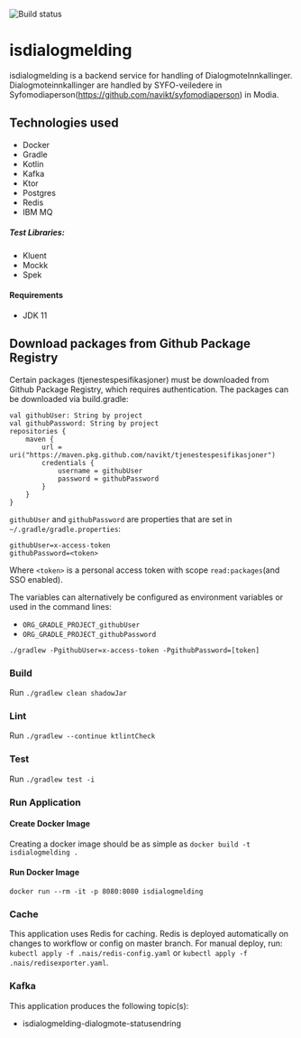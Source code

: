 ![Build status](https://github.com/navikt/isdialogmelding/workflows/main/badge.svg?branch=master)

# isdialogmelding
isdialogmelding is a backend service for handling of DialogmoteInnkallinger. Dialogmoteinnkallinger are handled by SYFO-veiledere in Syfomodiaperson(https://github.com/navikt/syfomodiaperson) in Modia.

## Technologies used
* Docker
* Gradle
* Kotlin
* Kafka
* Ktor
* Postgres
* Redis
* IBM MQ

##### Test Libraries:
* Kluent
* Mockk
* Spek

#### Requirements
* JDK 11

## Download packages from Github Package Registry
Certain packages (tjenestespesifikasjoner) must be downloaded from Github Package Registry, which requires authentication.
The packages can be downloaded via build.gradle:
```
val githubUser: String by project
val githubPassword: String by project
repositories {
    maven {
        url = uri("https://maven.pkg.github.com/navikt/tjenestespesifikasjoner")
        credentials {
            username = githubUser
            password = githubPassword
        }
    }
}
```

`githubUser` and `githubPassword` are properties that are set in `~/.gradle/gradle.properties`:

```
githubUser=x-access-token
githubPassword=<token>
```

Where `<token>` is a personal access token with scope `read:packages`(and SSO enabled).

The variables can alternatively be configured as environment variables or used in the command lines:

* `ORG_GRADLE_PROJECT_githubUser`
* `ORG_GRADLE_PROJECT_githubPassword`

```
./gradlew -PgithubUser=x-access-token -PgithubPassword=[token]
```

### Build
Run `./gradlew clean shadowJar`


### Lint
Run `./gradlew --continue ktlintCheck`

### Test
Run `./gradlew test -i`

### Run Application

#### Create Docker Image
Creating a docker image should be as simple as `docker build -t isdialogmelding .`

#### Run Docker Image
`docker run --rm -it -p 8080:8080 isdialogmelding`

### Cache
This application uses Redis for caching. Redis is deployed automatically on changes to workflow or config on master branch. For manual deploy, run: `kubectl apply -f .nais/redis-config.yaml` or `kubectl apply -f .nais/redisexporter.yaml`.

### Kafka
This application produces the following topic(s):
* isdialogmelding-dialogmote-statusendring
